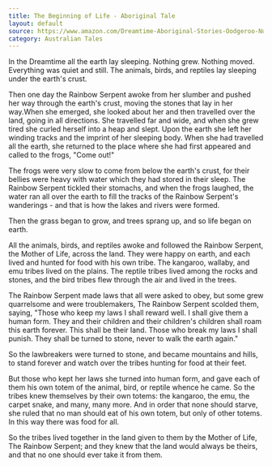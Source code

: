 ```yaml
---
title: The Beginning of Life - Aboriginal Tale
layout: default
source: https://www.amazon.com/Dreamtime-Aboriginal-Stories-Oodgeroo-Nunukul/dp/0688132960
category: Australian Tales
---
```

<p>In the Dreamtime all the earth lay sleeping. Nothing grew. Nothing moved. Everything was quiet and still. The animals, birds, and reptiles lay sleeping under the earth's crust.</p>
<p>Then one day the Rainbow Serpent awoke from her slumber and pushed her way through the earth's crust, moving the stones that lay in her way.When she emerged, she looked about her and then travelled over the land, going in all directions. She travelled far and wide, and when she grew tired she curled herself into a heap and slept. Upon the earth she left her winding tracks and the imprint of her sleeping body. When she had travelled all the earth, she returned to the place where she had first appeared and called to the frogs, "Come out!"</p>
<p>The frogs were very slow to come from below the earth's crust, for their bellies were heavy with water which they had stored in their sleep. The Rainbow Serpent tickled their stomachs, and when the frogs laughed, the water ran all over the earth to fill the tracks of the Rainbow Serpent's wanderings - and that is how the lakes and rivers were formed.</p>
<p>Then the grass began to grow, and trees sprang up, and so life began on earth.</p>
<p>All the animals, birds, and reptiles awoke and followed the Rainbow Serpent, the Mother of Life, across the land. They were happy on earth, and each lived and hunted for food with his own tribe. The kangaroo, wallaby, and emu tribes lived on the plains. The reptile tribes lived among the rocks and stones, and the bird tribes flew through the air and lived in the trees.</p>
<p>The Rainbow Serpent made laws that all were asked to obey, but some grew quarrelsome and were troublemakers, The Rainbow Serpent scolded them, saying, "Those who keep my laws I shall reward well. I shall give them a human form. They and their children and their children's children shall roam this earth forever. This shall be their land. Those who break my laws I shall punish. They shall be turned to stone, never to walk the earth again."</p>
<p>So the lawbreakers were turned to stone, and became mountains and hills, to stand forever and watch over the tribes hunting for food at their feet.</p>
<p>But those who kept her laws she turned into human form, and gave each of them his own totem of the animal, bird, or reptile whence he came. So the tribes knew themselves by their own totems: the kangaroo, the emu, the carpet snake, and many, many more. And in order that none should starve, she ruled that no man should eat of his own totem, but only of other totems. In this way there was food for all.</p>
<p>So the tribes lived together in the land given to them by the Mother of Life, The Rainbow Serpent; and they knew that the land would always be theirs, and that no one should ever take it from them.</p>
